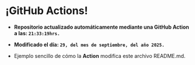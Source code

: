 # ¡GitHub Actions!
* **Repositorio actualizado automáticamente mediante una GitHub Action a las: `21:33:19hrs.`**
* **Modificado el día: `29, del mes de septiembre, del año 2025.`**

* Ejemplo sencillo de cómo la **Action** modifica este archivo README.md.
